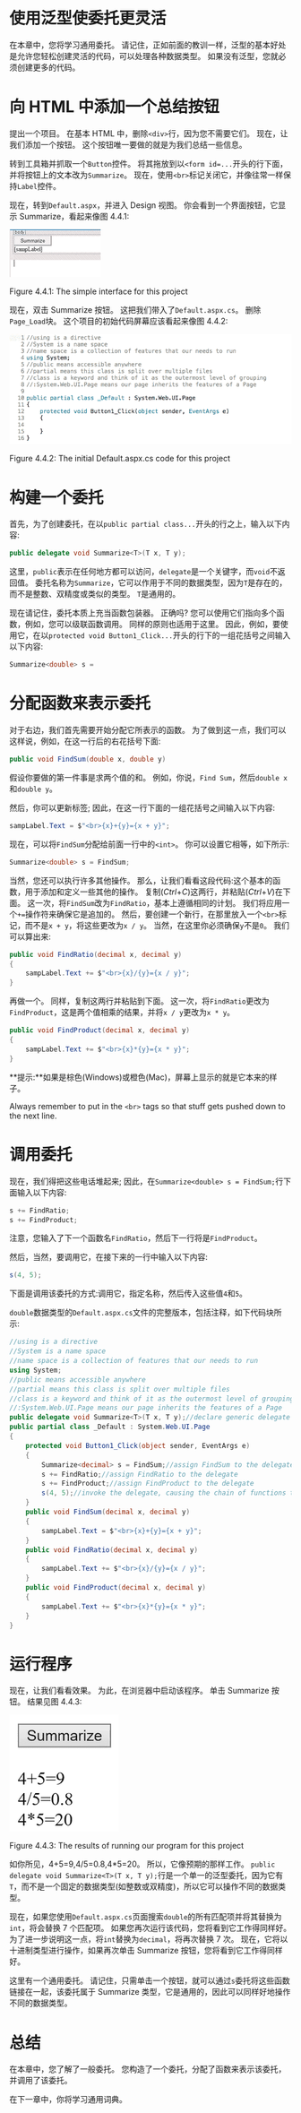 # 使用泛型使委托更灵活

在本章中，您将学习通用委托。 请记住，正如前面的教训一样，泛型的基本好处是允许您轻松创建灵活的代码，可以处理各种数据类型。 如果没有泛型，您就必须创建更多的代码。

# 向 HTML 中添加一个总结按钮

提出一个项目。 在基本 HTML 中，删除`<div>`行，因为您不需要它们。 现在，让我们添加一个按钮。 这个按钮唯一要做的就是为我们总结一些信息。

转到工具箱并抓取一个`Button`控件。 将其拖放到以`<form id=...`开头的行下面，并将按钮上的文本改为`Summarize`。 现在，使用`<br>`标记关闭它，并像往常一样保持`Label`控件。

现在，转到`Default.aspx`，并进入 Design 视图。 你会看到一个界面按钮，它显示 Summarize，看起来像图 4.4.1:

![](img/fe04105f-0be6-4f4c-9ce8-2963d98911aa.png)

Figure 4.4.1: The simple interface for this project

现在，双击 Summarize 按钮。 这把我们带入了`Default.aspx.cs`。 删除`Page_Load`块。 这个项目的初始代码屏幕应该看起来像图 4.4.2:

![](img/ed08da42-eb35-4e4d-930e-2a6b51fc3090.png)

Figure 4.4.2: The initial Default.aspx.cs code for this project

# 构建一个委托

首先，为了创建委托，在以`public partial class...`开头的行之上，输入以下内容:

```cs
public delegate void Summarize<T>(T x, T y);
```

这里，`public`表示在任何地方都可以访问，`delegate`是一个关键字，而`void`不返回值。 委托名称为`Summarize`，它可以作用于不同的数据类型，因为`T`是存在的，而不是整数、双精度或类似的类型。 `T`是通用的。

现在请记住，委托本质上充当函数包装器。 正确吗? 您可以使用它们指向多个函数，例如，您可以级联函数调用。 同样的原则也适用于这里。 因此，例如，要使用它，在以`protected void Button1_Click...`开头的行下的一组花括号之间输入以下内容:

```cs
Summarize<double> s =
```

# 分配函数来表示委托

对于右边，我们首先需要开始分配它所表示的函数。 为了做到这一点，我们可以这样说，例如，在这一行后的右花括号下面:

```cs
public void FindSum(double x, double y)
```

假设你要做的第一件事是求两个值的和。 例如，你说，`Find Sum`，然后`double x`和`double y`。

然后，你可以更新标签; 因此，在这一行下面的一组花括号之间输入以下内容:

```cs
sampLabel.Text = $"<br>{x}+{y}={x + y}";
```

现在，可以将`FindSum`分配给前面一行中的`<int>`。 你可以设置它相等，如下所示:

```cs
Summarize<double> s = FindSum;
```

当然，您还可以执行许多其他操作。 那么，让我们看看这段代码:这个基本的函数，用于添加和定义一些其他的操作。 复制(*Ctrl*+*C*)这两行，并粘贴(*Ctrl*+*V*)在下面。 这一次，将`FindSum`改为`FindRatio`，基本上遵循相同的计划。 我们将应用一个`+=`操作符来确保它是追加的。 然后，要创建一个新行，在那里放入一个`<br>`标记，而不是`x + y`，将这些更改为`x / y`。 当然，在这里你必须确保`y`不是`0`。 我们可以算出来:

```cs
public void FindRatio(decimal x, decimal y)
{
    sampLabel.Text += $"<br>{x}/{y}={x / y}";
}  
```

再做一个。 同样，复制这两行并粘贴到下面。 这一次，将`FindRatio`更改为`FindProduct`，这是两个值相乘的结果，并将`x / y`更改为`x * y`。

```cs
public void FindProduct(decimal x, decimal y)
{
    sampLabel.Text += $"<br>{x}*{y}={x * y}";
}
```

**提示:**如果是棕色(Windows)或橙色(Mac)，屏幕上显示的就是它本来的样子。

Always remember to put in the `<br>` tags so that stuff gets pushed down to the next line.

# 调用委托

现在，我们得把这些电话堆起来; 因此，在`Summarize<double> s = FindSum;`行下面输入以下内容:

```cs
s += FindRatio;
s += FindProduct;
```

注意，您输入了下一个函数名`FindRatio`，然后下一行将是`FindProduct`。

然后，当然，要调用它，在接下来的一行中输入以下内容:

```cs
s(4, 5); 
```

下面是调用该委托的方式:调用它，指定名称，然后传入这些值`4`和`5`。

`double`数据类型的`Default.aspx.cs`文件的完整版本，包括注释，如下代码块所示:

```cs
//using is a directive
//System is a name space
//name space is a collection of features that our needs to run
using System;
//public means accessible anywhere
//partial means this class is split over multiple files
//class is a keyword and think of it as the outermost level of grouping
//:System.Web.UI.Page means our page inherits the features of a Page
public delegate void Summarize<T>(T x, T y);//declare generic delegate
public partial class _Default : System.Web.UI.Page
{
    protected void Button1_Click(object sender, EventArgs e)
    {
        Summarize<decimal> s = FindSum;//assign FindSum to the delegate
        s += FindRatio;//assign FindRatio to the delegate
        s += FindProduct;//assign FindProduct to the delegate
        s(4, 5);//invoke the delegate, causing the chain of functions to be executed
    }
    public void FindSum(decimal x, decimal y)
    {
        sampLabel.Text = $"<br>{x}+{y}={x + y}";
    }
    public void FindRatio(decimal x, decimal y)
    {
        sampLabel.Text += $"<br>{x}/{y}={x / y}";
    }
    public void FindProduct(decimal x, decimal y)
    {
        sampLabel.Text += $"<br>{x}*{y}={x * y}";
    }
}
```

# 运行程序

现在，让我们看看效果。 为此，在浏览器中启动该程序。 单击 Summarize 按钮。 结果见图 4.4.3:

![](img/127431ed-b4c4-409f-b731-31ac2172b6bc.png)

Figure 4.4.3: The results of running our program for this project

如你所见，4+5=9,4/5=0.8,4*5=20。 所以，它像预期的那样工作。 `public delegate void Summarize<T>(T x, T y);`行是一个单一的泛型委托，因为它有`T`，而不是一个固定的数据类型(如整数或双精度)，所以它可以操作不同的数据类型。

现在，如果您使用`Default.aspx.cs`页面搜索`double`的所有匹配项并将其替换为`int`，将会替换 7 个匹配项。 如果您再次运行该代码，您将看到它工作得同样好。 为了进一步说明这一点，将`int`替换为`decimal`，将再次替换 7 次。 现在，它将以十进制类型进行操作，如果再次单击 Summarize 按钮，您将看到它工作得同样好。

这里有一个通用委托。 请记住，只需单击一个按钮，就可以通过`s`委托将这些函数链接在一起，该委托属于 Summarize 类型，它是通用的，因此可以同样好地操作不同的数据类型。

# 总结

在本章中，您了解了一般委托。 您构造了一个委托，分配了函数来表示该委托，并调用了该委托。

在下一章中，你将学习通用词典。
